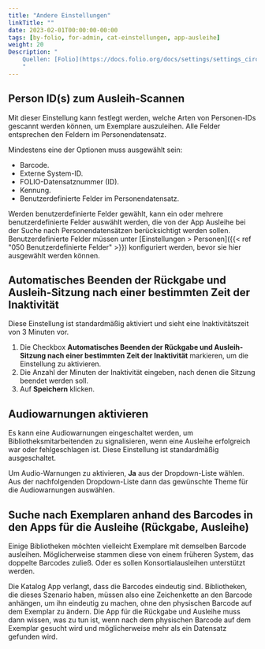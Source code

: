 ```yaml
---
title: "Andere Einstellungen"
linkTitle: ""
date: 2023-02-01T00:00:00-00:00
tags: [by-folio, for-admin, cat-einstellungen, app-ausleihe]
weight: 20
Description: "
    Quellen: [Folio](https://docs.folio.org/docs/settings/settings_circulation/settings_circulation/#settings--circulation--other-settings ) & [GBV](https://info.gbv.de/display/FOLIOGBVEXTERN/Einstellungen+(Ausleihe):+Andere+Einstellungen)
    "
---
```


## Person ID(s) zum Ausleih-Scannen

Mit dieser Einstellung kann festlegt werden, welche Arten von Personen-IDs gescannt werden können, um Exemplare auszuleihen. Alle Felder entsprechen den Feldern im Personendatensatz.

Mindestens eine der Optionen muss ausgewählt sein:

* Barcode.
* Externe System-ID.
* FOLIO-Datensatznummer (ID).
* Kennung.
* Benutzerdefinierte Felder im Personendatensatz.

Werden benutzerdefinierte Felder gewählt, kann ein oder mehrere benutzerdefinierte Felder auswählt werden, die von der App Ausleihe bei der Suche nach Personendatensätzen berücksichtigt werden sollen. Benutzerdefinierte Felder müssen unter [Einstellungen > Personen]({{< ref "050 Benutzerdefinierte Felder" >}}) konfiguriert werden, bevor sie hier ausgewählt werden können.

## Automatisches Beenden der Rückgabe und Ausleih-Sitzung nach einer bestimmten Zeit der Inaktivität

Diese Einstellung ist standardmäßig aktiviert und sieht eine Inaktivitätszeit von 3 Minuten vor.

1.  Die Checkbox **Automatisches Beenden der Rückgabe und Ausleih-Sitzung nach einer bestimmten Zeit der Inaktivität** markieren, um die Einstellung zu aktivieren.
2.  Die Anzahl der Minuten der Inaktivität eingeben, nach denen die Sitzung beendet werden soll.
3.  Auf **Speichern** klicken.

## Audiowarnungen aktivieren

Es kann eine Audiowarnungen eingeschaltet werden, um Bibliotheksmitarbeitenden zu signalisieren, wenn eine Ausleihe erfolgreich war oder fehlgeschlagen ist. Diese Einstellung ist standardmäßig ausgeschaltet.

Um Audio-Warnungen zu aktivieren, **Ja** aus der Dropdown-Liste wählen. Aus der nachfolgenden Dropdown-Liste dann das gewünschte Theme für die Audiowarnungen auswählen.

## Suche nach Exemplaren anhand des Barcodes in den Apps für die Ausleihe (Rückgabe, Ausleihe)

Einige Bibliotheken möchten vielleicht Exemplare mit demselben Barcode ausleihen. Möglicherweise stammen diese von einem früheren System, das doppelte Barcodes zuließ. Oder es sollen Konsortialausleihen unterstützt werden.

Die Katalog App verlangt, dass die Barcodes eindeutig sind. Bibliotheken, die dieses Szenario haben, müssen also eine Zeichenkette an den Barcode anhängen, um ihn eindeutig zu machen, ohne den physischen Barcode auf dem Exemplar zu ändern. Die App für die Rückgabe und Ausleihe muss dann wissen, was zu tun ist, wenn nach dem physischen Barcode auf dem Exemplar gesucht wird und möglicherweise mehr als ein Datensatz gefunden wird.
